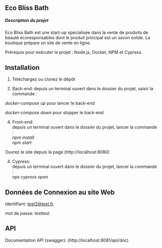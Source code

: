 ## Eco Bliss Bath  
  ##### Description du projet 

Eco Bliss Bath est une start-up spécialisée dans la vente de produits de beauté écoresponsables dont le produit principal est un savon solide. La boutique prépare un site de vente en ligne.

Prérequis pour exécuter le projet : Node.js, Docker, NPM et Cypress.

## Installation

1. Téléchargez ou clonez le dépôt  
  
2. Back-end: 
depuis un terminal ouvert dans le dossier du projet, saisir la commande :

  _docker-compose up_  pour lancer le back-end
  
  _docker-compose down_                 pour stopper le back-end

4. Front-end:  
depuis un terminal ouvert dans le dossier du projet, lancer la commande :  
  _npm install_  
  _npm start_  
  
Ouvrez le site depuis la page (http://localhost:8080)  
   
4. Cypress:  
depuis un terminal ouvert dans le dossier du projet, lancer la commande :   
_npx cypress open_  

## Données de Connexion au site Web    

identifiant: test2@test.fr

mot de passe: testtest

## API

Documentation API (swagger): (http://localhost:8081/api/doc)  
